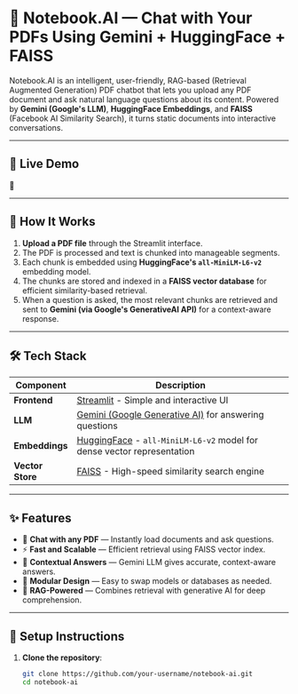 # 📑 Notebook.AI — Chat with Your PDFs Using Gemini + HuggingFace + FAISS

Notebook.AI is an intelligent, user-friendly, RAG-based (Retrieval Augmented Generation) PDF chatbot that lets you upload any PDF document and ask natural language questions about its content. Powered by **Gemini (Google's LLM)**, **HuggingFace Embeddings**, and **FAISS** (Facebook AI Similarity Search), it turns static documents into interactive conversations.

---

## 🚀 Live Demo

🔗 


---

## 🧠 How It Works

1. **Upload a PDF file** through the Streamlit interface.
2. The PDF is processed and text is chunked into manageable segments.
3. Each chunk is embedded using **HuggingFace's `all-MiniLM-L6-v2`** embedding model.
4. The chunks are stored and indexed in a **FAISS vector database** for efficient similarity-based retrieval.
5. When a question is asked, the most relevant chunks are retrieved and sent to **Gemini (via Google's GenerativeAI API)** for a context-aware response.

---

## 🛠️ Tech Stack

| Component       | Description                                                                 |
|----------------|-----------------------------------------------------------------------------|
| **Frontend**    | [Streamlit](https://streamlit.io/) - Simple and interactive UI              |
| **LLM**         | [Gemini (Google Generative AI)](https://deepmind.google/technologies/gemini/) for answering questions |
| **Embeddings**  | [HuggingFace](https://huggingface.co/) - `all-MiniLM-L6-v2` model for dense vector representation |
| **Vector Store**| [FAISS](https://github.com/facebookresearch/faiss) - High-speed similarity search engine |

---

## ✨ Features

- 📄 **Chat with any PDF** — Instantly load documents and ask questions.
- ⚡ **Fast and Scalable** — Efficient retrieval using FAISS vector index.
- 🤖 **Contextual Answers** — Gemini LLM gives accurate, context-aware answers.
- 🧩 **Modular Design** — Easy to swap models or databases as needed.
- 🧠 **RAG-Powered** — Combines retrieval with generative AI for deep comprehension.

---

## 🔧 Setup Instructions

1. **Clone the repository**:
   ```bash
   git clone https://github.com/your-username/notebook-ai.git
   cd notebook-ai
